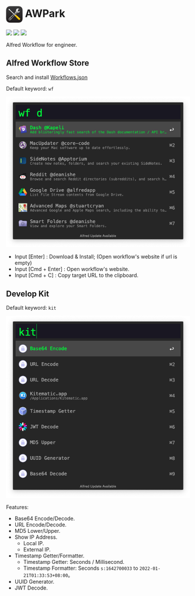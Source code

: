 # <img src='docs/icon.png' width='45' align='center' alt='icon'> AWPark

![](https://img.shields.io/badge/license-MIT-green)  ![](https://img.shields.io/badge/platform-MacOS-purple) ![](https://img.shields.io/badge/language-Go-blue)

Alfred Workflow for engineer.

## Alfred Workflow Store
Search and install [Workflows.json](/static/workflows.json)

Default keyword: `wf`

![workflows store](docs/alfred-workflow-store.png)

* Input [Enter] : Download & Install; (Open workflow's website if url is empty)
* Input [Cmd + Enter] : Open workflow's website.
* Input [Cmd + C] : Copy target URL to the clipboard.

## Develop Kit
Default keyword: `kit`

![develop kit](docs/alfred-workflow-kit.png)

Features:

* Base64 Encode/Decode.
* URL Encode/Decode.
* MD5 Lower/Upper.
* Show IP Address.
  * Local IP.
  * External IP.
* Timestamp Getter/Formatter.
  * Timestamp Getter: Seconds / Millisecond.
  * Timestamp Formatter: Seconds `s:1642700033` to `2022-01-21T01:33:53+08:00`。
* UUID Generator.
* JWT Decode.
